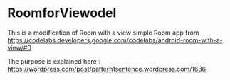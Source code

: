 # RoomforViewodel
This is a modification of Room with a view simple Room app from https://codelabs.developers.google.com/codelabs/android-room-with-a-view/#0

The purpose is explained here :
https://wordpress.com/post/pattern1sentence.wordpress.com/1686
